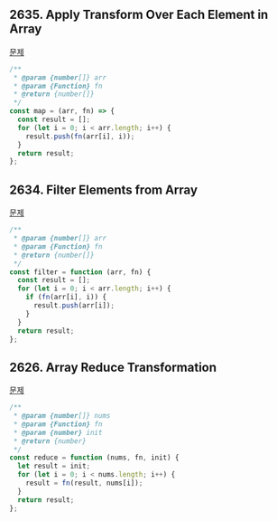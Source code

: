 ## 2635. Apply Transform Over Each Element in Array

[문제](https://leetcode.com/problems/apply-transform-over-each-element-in-array/description/?envType=study-plan-v2&envId=30-days-of-javascript)

```javascript
/**
 * @param {number[]} arr
 * @param {Function} fn
 * @return {number[]}
 */
const map = (arr, fn) => {
  const result = [];
  for (let i = 0; i < arr.length; i++) {
    result.push(fn(arr[i], i));
  }
  return result;
};
```

## 2634. Filter Elements from Array

[문제](https://leetcode.com/problems/filter-elements-from-array/?envType=study-plan-v2&envId=30-days-of-javascript)

```javascript
/**
 * @param {number[]} arr
 * @param {Function} fn
 * @return {number[]}
 */
const filter = function (arr, fn) {
  const result = [];
  for (let i = 0; i < arr.length; i++) {
    if (fn(arr[i], i)) {
      result.push(arr[i]);
    }
  }
  return result;
};
```

## 2626. Array Reduce Transformation

[문제](https://leetcode.com/problems/array-reduce-transformation/description/?envType=study-plan-v2&envId=30-days-of-javascript)

```javascript
/**
 * @param {number[]} nums
 * @param {Function} fn
 * @param {number} init
 * @return {number}
 */
const reduce = function (nums, fn, init) {
  let result = init;
  for (let i = 0; i < nums.length; i++) {
    result = fn(result, nums[i]);
  }
  return result;
};
```

